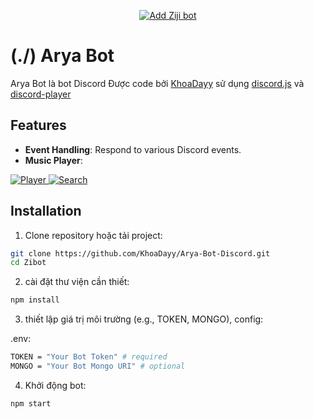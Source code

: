 <p align="center">
    <a href="https://discord.com/oauth2/authorize?client_id=998801164902613022"><img src="https://img.shields.io/badge/ADD_Bot-Ziji_Bot?style=for-the-badge&label=Ziji%20Bot&color=%237289DA" alt="Add Ziji bot"></a>
</p>

# (./) Arya Bot
Arya Bot là bot Discord Được code bởi [KhoaDayy](https://github.com/KhoaDayy) sử dụng [discord.js](https://discord.js.org/) và [discord-player](https://discord-player.js.org/) 

## Features
- **Event Handling**: Respond to various Discord events.
- **Music Player**:
<p>
  <div class="image">
    <a href="./" data-sub-html="Description">
      <img alt="Player" src="https://raw.githubusercontent.com/zijipia/zijipia/Ziji-Discord-Bot-Image/Assets/Player.png" />
      <img alt="Search" src="https://github.com/zijipia/zijipia/blob/Ziji-Discord-Bot-Image/Assets/search.png" />
    </a>
  </div>
</p>

## Installation
1. Clone repository hoặc tải project:

```bash
git clone https://github.com/KhoaDayy/Arya-Bot-Discord.git
cd Zibot
```
2. cài đặt thư viện cần thiết:

```bash
npm install
```
3. thiết lập giá trị môi trường (e.g., TOKEN, MONGO), config:

.env:
```bash
TOKEN = "Your Bot Token" # required
MONGO = "Your Bot Mongo URI" # optional
```

4. Khởi động bot:

```bash
npm start
```